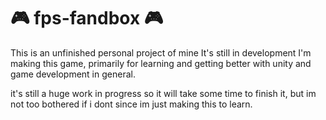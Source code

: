# 🎮 fps-fandbox 🎮

This is an unfinished personal project of mine
It's still in development I'm making this game, primarily for learning and getting better with unity and game development in general.

it's still a huge work in progress so it will take some time to finish it, but im not too bothered if i dont since im just making this to learn.
